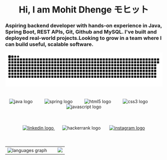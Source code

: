 <h1 align="center">Hi, I am Mohit Dhenge モヒット</h1>

<h3 align="left">
  Aspiring backend developer with hands-on experience in Java, Spring Boot, REST APIs, Git, Github and MySQL. I've built and deployed real-world projects.Looking to grow in a team where I can build useful, scalable software.
</h3>

<!-- Snake animation (note: use GIF version if SVG does not animate) -->
<p align="center" style="margin-bottom: 36px;">
  <img src="https://raw.githubusercontent.com/Mohitz07/Mohitz07/output/snake.svg" alt="Snake animation" />
  <!-- Or, for the GIF version if SVG animation is not supported -->
  <!-- <img src="https://github.com/Mohitz07/Mohitz07/raw/main/output/snake.gif" alt="Snake animation" /> -->
</p>

<!-- Technologies Section -->
<div align="center" style="margin-bottom: 20px;">
  <img src="https://cdn.jsdelivr.net/gh/devicons/devicon/icons/java/java-original.svg" height="60" alt="java logo"/>
  <img width="30"/>
  <img src="https://cdn.jsdelivr.net/gh/devicons/devicon/icons/spring/spring-original.svg" height="60" alt="spring logo"/>
  <img width="30"/>
  <img src="https://cdn.jsdelivr.net/gh/devicons/devicon/icons/html5/html5-original.svg" height="60" alt="html5 logo"/>
  <img width="30"/>
  <img src="https://cdn.jsdelivr.net/gh/devicons/devicon/icons/css3/css3-original.svg" height="60" alt="css3 logo"/>
  <img width="30"/>
  <img src="https://cdn.jsdelivr.net/gh/devicons/devicon/icons/javascript/javascript-original.svg" height="60" alt="javascript logo"/>
</div>

<br>
<!-- Social Links Section -->
<p align="center" style="margin-bottom: 20px;">
  <a href="https://www.linkedin.com/in/mrdhenge/" target="_blank">
    <img src="https://img.shields.io/static/v1?message=LinkedIn&logo=linkedin&label=&color=0077B5&logoColor=white&labelColor=&style=for-the-badge" height="100" alt="linkedin logo"/>
  </a>
  <img width="20"/>
  <img src="https://img.shields.io/static/v1?message=Geeks%20For%20Geeks&logo=hackerrank&label=&color=&logoColor=&labelColor=&style=for-the-badge" height="100" alt="hackerrank logo"/>
  <img width="20"/>
  <a href="https://www.instagram.com/_fitwithmohit" target="_blank">
    <img src="https://img.shields.io/static/v1?message=Instagram&logo=instagram&label=&color=E4405F&logoColor=white&labelColor=&style=for-the-badge" height="100" alt="instagram logo"/>
  </a>
</p>

<br>
<!-- Languages Graph and GIF side by side -->
<table align="center" style="border: none;">
  <tr>
    <td>
      <img src="https://github-readme-stats.vercel.app/api/top-langs?username=Mohitz07&locale=en&hide_title=false&layout=compact&card_width=320&langs_count=5&theme=dracula&hide_border=false" height="150" alt="languages graph" />
    </td>
    <td>
      <img src="https://media1.giphy.com/media/v1.Y2lkPTc5MGI3NjExdWJpMW5qOGM0ank5ODgwOGF3eGN3aGF2aXZ5NW11bTNremhhN3IxMSZlcD12MV9pbnRlcm5hbF9naWZfYnlfaWQmY3Q9Zw/mXz3v0UdjrNTO/giphy.gif" height="150" style="margin-left: 20px;" />
    </td>
  </tr>
</table>
